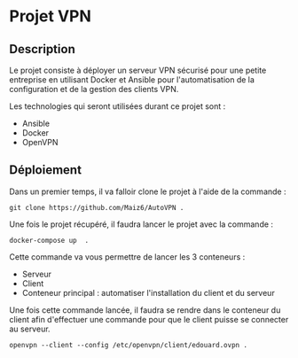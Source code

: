 # Projet VPN

## Description
Le projet consiste à déployer un serveur VPN sécurisé pour une petite entreprise en utilisant Docker et Ansible pour l'automatisation de la configuration et de la gestion des clients VPN.

Les technologies qui seront utilisées durant ce projet sont : 
- Ansible
- Docker 
- OpenVPN

## Déploiement

Dans un premier temps, il va falloir clone le projet à l'aide de la commande :
```shell
git clone https://github.com/Maiz6/AutoVPN .
```

Une fois le projet récupéré, il faudra lancer le projet avec la commande :  
```shell
docker-compose up  .
```

Cette commande va vous permettre de lancer les 3 conteneurs :
- Serveur 
- Client 
- Conteneur principal : automatiser l'installation du client et du serveur

Une fois cette commande lancée, il faudra se rendre dans le conteneur du client afin d'effectuer une commande pour que le client puisse se connecter au serveur.
```shell
openvpn --client --config /etc/openvpn/client/edouard.ovpn .
```